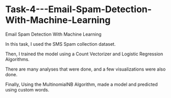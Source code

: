 # Task-4---Email-Spam-Detection-With-Machine-Learning
Email Spam Detection With Machine Learning

In this task, I used the SMS Spam collection dataset.

Then, I trained the model using a Count Vectorizer and Logistic Regression Algorithms.

There are many analyses that were done, and a few visualizations were also done.

Finally, Using the MultinomialNB Algorithm, made a model and predicted using custom words.
